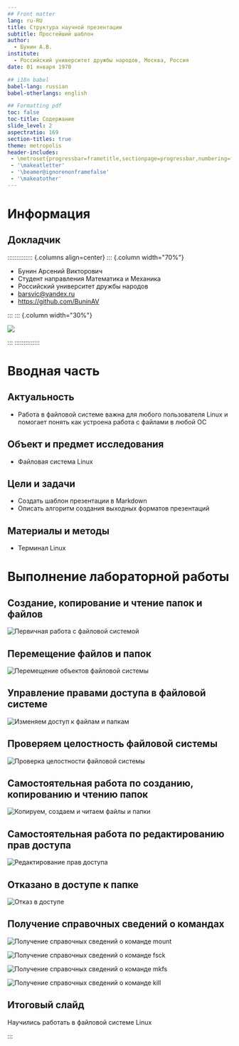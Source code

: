 ```yaml
---
## Front matter
lang: ru-RU
title: Структура научной презентации
subtitle: Простейший шаблон
author:
  - Бунин А.В.
institute:
  - Российский университет дружбы народов, Москва, Россия
date: 01 января 1970

## i18n babel
babel-lang: russian
babel-otherlangs: english

## Formatting pdf
toc: false
toc-title: Содержание
slide_level: 2
aspectratio: 169
section-titles: true
theme: metropolis
header-includes:
 - \metroset{progressbar=frametitle,sectionpage=progressbar,numbering=fraction}
 - '\makeatletter'
 - '\beamer@ignorenonframefalse'
 - '\makeatother'
---
```


# Информация

## Докладчик

:::::::::::::: {.columns align=center}
::: {.column width="70%"}

  * Бунин Арсений Викторович
  * Студент направления Математика и Механика
  * Российский университет дружбы народов
  * [barsvic@yandex.ru](mailto:barsvic@yandex.ru)
  * <https://github.com/BuninAV>

:::
::: {.column width="30%"}

![](./image/kulyabov.jpg)

:::
::::::::::::::

# Вводная часть

## Актуальность

- Работа в файловой системе важна для любого пользователя Linux и помогает понять как устроена работа с файлами в любой ОС

## Объект и предмет исследования

- Файловая система Linux

## Цели и задачи

- Создать шаблон презентации в Markdown
- Описать алгоритм создания выходных форматов презентаций

## Материалы и методы

- Терминал Linux

# Выполнение лабораторной работы

## Создание, копирование и чтение папок и файлов

![Первичная работа с файловой системой](image/img1.png)

## Перемещение файлов и папок

![Перемещение объектов файловой системы](image/img2.png)

## Управление правами доступа в файловой системе

![Изменяем доступ к файлам и папкам](image/img3.png)

## Проверяем целостность файловой системы

![Проверка целостности файловой системы](image/img4.png)

## Самостоятельная работа по созданию, копированию и чтению папок

![Копируем, создаем и читаем файлы и папки](image/img5.png)

## Самостоятельная работа по редактированию прав доступа

![Редактирование прав доступа](image/img6.png)

## Отказано в доступе к папке

![Отказ в доступе](image/img7.png)

## Получение справочных сведений о командах

![Получение справочных сведений о команде mount](image/img8.png)

![Получение справочных сведений о команде fsck](image/img9.png)

![Получение справочных сведений о команде mkfs](image/img10.png)

![Получение справочных сведений о команде kill](image/img11.png)


## Итоговый слайд

Научились работать в файловой системе Linux

:::


